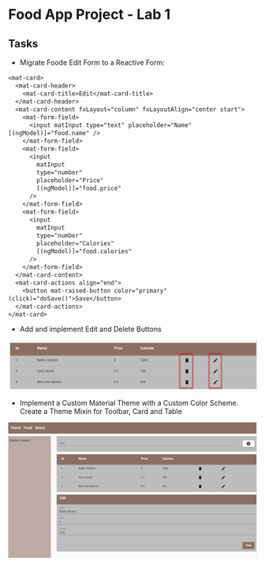 # Food App Project - Lab 1

## Tasks

- Migrate Foode Edit Form to a Reactive Form:

```
<mat-card>
  <mat-card-header>
    <mat-card-title>Edit</mat-card-title>
  </mat-card-header>
  <mat-card-content fxLayout="column" fxLayoutAlign="center start">
    <mat-form-field>
      <input matInput type="text" placeholder="Name" [(ngModel)]="food.name" />
    </mat-form-field>
    <mat-form-field>
      <input
        matInput
        type="number"
        placeholder="Price"
        [(ngModel)]="food.price"
      />
    </mat-form-field>
    <mat-form-field>
      <input
        matInput
        type="number"
        placeholder="Calories"
        [(ngModel)]="food.calories"
      />
    </mat-form-field>
  </mat-card-content>
  <mat-card-actions align="end">
    <button mat-raised-button color="primary" (click)="doSave()">Save</button>
  </mat-card-actions>
</mat-card>

```

- Add and implement Edit and Delete Buttons

![buttons](_images/buttons.png)

- Implement a Custom Material Theme with a Custom Color Scheme. Create a Theme Mixin for Toolbar, Card and Table

![buttons](_images/food-design.png)
